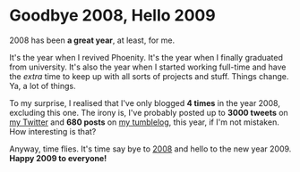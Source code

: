 Goodbye 2008, Hello 2009
===

2008 has been **a great year**, at least, for me.

It's the year when I revived Phoenity. It's the year when I finally graduated from university. It's also the year when I started working full-time and have the *extra* time to keep up with all sorts of projects and stuff. Things change. Ya, a lot of things.

To my surprise, I realised that I've only blogged **4 times** in the year 2008, excluding this one. The irony is, I've probably posted up to **3000 tweets** on [my Twitter](http://twitter.com/cheeaun) and **680 posts** on [my tumblelog](http://cheeaun.tumblr.com/), this year, if I'm not mistaken. How interesting is that?

Anyway, time flies. It's time say bye to [2008](http://fuckyou2008.com/ "Fuck You, 2008!") and hello to the new year 2009. **Happy 2009 to everyone!**